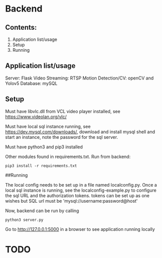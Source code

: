 # Backend

## Contents:
1. Application list/usage
2. Setup
3. Running

## Application list/usage
Server: Flask
Video Streaming: RTSP
Motion Detection/CV: openCV and Yolov5
Database: mySQL

## Setup
Must have libvlc.dll from VCL video player installed, see https://www.videolan.org/vlc/

Must have local sql instance running, see https://dev.mysql.com/downloads/, download and install
mysql shell and start an instance, note the password for the sql server.

Must have python3 and pip3 installed

Other modules found in requirements.txt.
Run from backend:

```
pip3 install -r requirements.txt
```

##Running

The local config needs to be set up in a file named localconfig.py. 
Once a local sql instance is running, see the localconfig-example.py
to configure the sql URL and the authorization tokens. tokens can be set up as one wishes but SQL
url must be 'mysql://username:password@host'

Now, backend can be run by calling
```
python3 server.py
```

Go to http://127.0.0.1:5000 in a browser to see application running locally
 
# TODO

